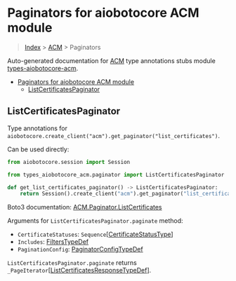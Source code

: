 <a id="paginators-for-aiobotocore-acm-module"></a>

# Paginators for aiobotocore ACM module

> [Index](..) > [ACM](.) > Paginators

Auto-generated documentation for
[ACM](https://boto3.amazonaws.com/v1/documentation/api/latest/reference/services/acm.html#ACM)
type annotations stubs module
[types-aiobotocore-acm](https://pypi.org/project/types-aiobotocore-acm/).

- [Paginators for aiobotocore ACM module](#paginators-for-aiobotocore-acm-module)
  - [ListCertificatesPaginator](#listcertificatespaginator)

<a id="listcertificatespaginator"></a>

## ListCertificatesPaginator

Type annotations for
`aiobotocore.create_client("acm").get_paginator("list_certificates")`.

Can be used directly:

```python
from aiobotocore.session import Session

from types_aiobotocore_acm.paginator import ListCertificatesPaginator

def get_list_certificates_paginator() -> ListCertificatesPaginator:
    return Session().create_client("acm").get_paginator("list_certificates")
```

Boto3 documentation:
[ACM.Paginator.ListCertificates](https://boto3.amazonaws.com/v1/documentation/api/latest/reference/services/acm.html#ACM.Paginator.ListCertificates)

Arguments for `ListCertificatesPaginator.paginate` method:

- `CertificateStatuses`:
  `Sequence`\[[CertificateStatusType](./literals.md#certificatestatustype)\]
- `Includes`: [FiltersTypeDef](./type_defs.md#filterstypedef)
- `PaginationConfig`:
  [PaginatorConfigTypeDef](./type_defs.md#paginatorconfigtypedef)

`ListCertificatesPaginator.paginate` returns
`_PageIterator`\[[ListCertificatesResponseTypeDef](./type_defs.md#listcertificatesresponsetypedef)\].
